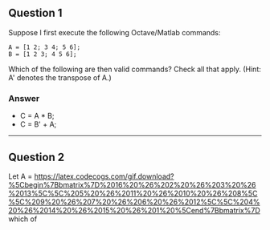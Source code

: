 ## Question 1
Suppose I first execute the following Octave/Matlab commands:
```
A = [1 2; 3 4; 5 6];
B = [1 2 3; 4 5 6];
```
Which of the following are then valid commands? Check all that apply. (Hint: A' denotes the transpose of A.)
### Answer
* C = A * B;
* C = B' + A;

---

## Question 2
Let A = https://latex.codecogs.com/gif.download?%5Cbegin%7Bbmatrix%7D%2016%20%26%202%20%26%203%20%26%2013%5C%5C%205%20%26%2011%20%26%2010%20%26%208%5C%5C%209%20%26%207%20%26%206%20%26%2012%5C%5C%204%20%26%2014%20%26%2015%20%26%201%20%5Cend%7Bbmatrix%7D
which of 



